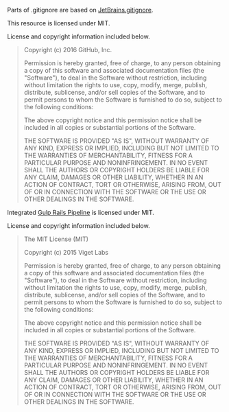 Parts of .gitignore are based on [JetBrains.gitignore](https://github.com/github/gitignore/blob/master/Global/JetBrains.gitignore).

This resource is licensed under MIT.

License and copyright information included below.

> Copyright (c) 2016 GitHub, Inc.
>
> Permission is hereby granted,  free of charge,  to any person obtaining
> a copy of this software and associated documentation files (the "Software"),
> to deal in the Software without restriction, including without limitation
> the rights to  use, copy, modify, merge, publish, distribute, sublicense,
> and/or sell copies of the Software, and to permit persons to whom the
> Software is furnished to do so, subject to the following conditions:
>
> The above copyright notice and this permission notice shall be included
> in all copies or substantial portions of the Software.
>
> THE SOFTWARE IS PROVIDED "AS IS", WITHOUT WARRANTY OF ANY KIND, EXPRESS
> OR IMPLIED, INCLUDING BUT NOT LIMITED TO THE WARRANTIES OF MERCHANTABILITY,
> FITNESS FOR A PARTICULAR PURPOSE AND NONINFRINGEMENT. IN NO EVENT SHALL THE
> AUTHORS OR COPYRIGHT HOLDERS BE LIABLE FOR ANY CLAIM, DAMAGES OR OTHER
> LIABILITY, WHETHER IN AN ACTION OF CONTRACT, TORT OR OTHERWISE, ARISING
> FROM, OUT OF OR IN CONNECTION WITH THE SOFTWARE OR THE USE OR OTHER
> DEALINGS IN THE SOFTWARE.

Integrated [Gulp Rails Pipeline](https://github.com/vigetlabs/gulp-rails-pipeline) is licensed under MIT.

License and copyright information included below.

> The MIT License (MIT)
>
> Copyright (c) 2015 Viget Labs
>
> Permission is hereby granted, free of charge, to any person obtaining a
> copy of this software and associated documentation files (the "Software"), to
> deal in the Software without restriction, including without limitation the
> rights to use, copy, modify, merge, publish, distribute, sublicense, and/or
> sell copies of the Software, and to permit persons to whom the Software is
> furnished to do so, subject to the following conditions:
>
> The above copyright notice and this permission notice shall be included
> in all copies or substantial portions of the Software.
>
> THE SOFTWARE IS PROVIDED "AS IS", WITHOUT WARRANTY OF ANY KIND, EXPRESS
> OR IMPLIED, INCLUDING BUT NOT LIMITED TO THE WARRANTIES OF MERCHANTABILITY,
> FITNESS FOR A PARTICULAR PURPOSE AND NONINFRINGEMENT. IN NO EVENT SHALL
> THE AUTHORS OR COPYRIGHT HOLDERS BE LIABLE FOR ANY CLAIM, DAMAGES OR OTHER
> LIABILITY, WHETHER IN AN ACTION OF CONTRACT, TORT OR OTHERWISE, ARISING
> FROM, OUT OF OR IN CONNECTION WITH THE SOFTWARE OR THE USE OR OTHER DEALINGS
> IN THE SOFTWARE.
